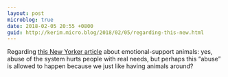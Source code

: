 ```yaml
---
layout: post
microblog: true
date: 2018-02-05 20:55 +0800
guid: http://kerim.micro.blog/2018/02/05/regarding-this-new.html
---
```

Regarding [this New Yorker article](https://www.newyorker.com/magazine/2014/10/20/pets-allowed) about emotional-support animals: yes, abuse of the system hurts people with real needs, but perhaps this “abuse” is allowed to happen because we just like having animals around?

